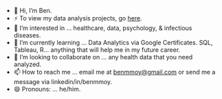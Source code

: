 - 👋 Hi, I’m Ben.
- ⚡ To view my data analysis projects, go [here](https://github.com/burn-all-the-files/get-out-your-map).
- 👀 I’m interested in ... healthcare, data, psychology, & infectious diseases.
- 🌱 I’m currently learning ... Data Analytics via Google Certificates. SQL, Tableau, R... anything that will help me in my future career. 
- 💞️ I’m looking to collaborate on ... any health data that you need analyzed. 
- 📫 How to reach me ... email me at benmmoy@gmail.com or send me a message via linkedin/in/benmmoy.
- 😄 Pronouns: ... he/him.
  


<!---
burn-all-the-files/burn-all-the-files is a ✨ special ✨ repository because its `README.md` (this file) appears on your GitHub profile.
You can click the Preview link to take a look at your changes.
--->
